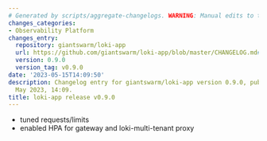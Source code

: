 ```yaml
---
# Generated by scripts/aggregate-changelogs. WARNING: Manual edits to this files will be overwritten.
changes_categories:
- Observability Platform
changes_entry:
  repository: giantswarm/loki-app
  url: https://github.com/giantswarm/loki-app/blob/master/CHANGELOG.md#090---2023-05-15
  version: 0.9.0
  version_tag: v0.9.0
date: '2023-05-15T14:09:50'
description: Changelog entry for giantswarm/loki-app version 0.9.0, published on 15
  May 2023, 14:09.
title: loki-app release v0.9.0
---
```


- tuned requests/limits
- enabled HPA for gateway and loki-multi-tenant proxy
